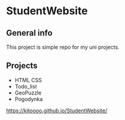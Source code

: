 # StudentWebsite
## General info
This project is simple repo for my uni projects.

## Projects
* HTML CSS
* Todo_list
* GeoPuzzle
* Pogodynka

https://kitoooo.github.io/StudentWebsite/
